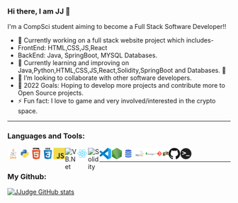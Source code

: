 ### Hi there, I am JJ 👋

<!--
**JJudge0/JJudge0** is a ✨ _special_ ✨ repository because its `README.md` (this file) appears on your GitHub profile.

Here are some ideas to get you started:

- 🔭 I’m currently working on ...
- 🌱 I’m currently learning ...
- 👯 I’m looking to collaborate on ...
- 🤔 I’m looking for help with ...
- 💬 Ask me about ...
- 📫 How to reach me: ...
- 😄 Pronouns: ...
- ⚡ Fun fact: ...
USE THIS WEBSITE FOR GITHUB CARD TEMPLATES https://github.com/anuraghazra/github-readme-stats
///////////////////////////////////////
![JJudge0 GitHub stats](https://github-readme-stats.vercel.app/api?username=JJudge0&show_icons=true&theme=dark)  shows my stats/theme 
///////////////////////////////////////
THEMES USED:
tokyonight
-->

 I'm a CompSci student aiming to become a Full Stack Software Developer!!
- 🔭 Currently working on a full stack website project which includes-
- FrontEnd: HTML,CSS,JS,React
- BackEnd: Java, SpringBoot, MYSQL Databases.
- 🌱 Currently learning and improving on  Java,Python,HTML,CSS,JS,React,Solidity,SpringBoot and Databases. 🤣
- 👯 I’m looking to collaborate with other software developers.
- 🥅 2022 Goals: Hoping to develop more projects and contribute more to Open Source projects. 
- ⚡ Fun fact: I love to game and very involved/interested in the crypto space.
---
### Languages and Tools:
<!--Languages-->
<img align="left" alt="Java" width="26px" src="https://raw.githubusercontent.com/github/explore/80688e429a7d4ef2fca1e82350fe8e3517d3494d/topics/java/java.png" />
<img align="left" alt="Python" width="26px" src="https://raw.githubusercontent.com/github/explore/80688e429a7d4ef2fca1e82350fe8e3517d3494d/topics/python/python.png" />
<img align="left" alt="HTML5" width="26px" src="https://raw.githubusercontent.com/github/explore/80688e429a7d4ef2fca1e82350fe8e3517d3494d/topics/html/html.png" />
<img align="left" alt="CSS3" width="26px" src="https://raw.githubusercontent.com/github/explore/80688e429a7d4ef2fca1e82350fe8e3517d3494d/topics/css/css.png" />
<img align="left" alt="JavaScript" width="26px" src="https://raw.githubusercontent.com/github/explore/80688e429a7d4ef2fca1e82350fe8e3517d3494d/topics/javascript/javascript.png" />
<img align="left" alt="VB.Net" width="26px" src="https://upload.wikimedia.org/wikipedia/commons/thumb/4/40/VB.NET_Logo.svg/1200px-VB.NET_Logo.svg.png" />
<img align="left" alt="React" width="26px" src="https://raw.githubusercontent.com/github/explore/80688e429a7d4ef2fca1e82350fe8e3517d3494d/topics/react/react.png" />
<img align="left" alt="Solidity" width="26px" src="https://w7.pngwing.com/pngs/976/425/png-transparent-solidity-ethereum-blockchain-smart-contract-programming-language-blockchain-miscellaneous-angle-triangle-thumbnail.png" />
 <img align="left" alt="Visual Studio Code" width="26px" src="https://raw.githubusercontent.com/github/explore/80688e429a7d4ef2fca1e82350fe8e3517d3494d/topics/visual-studio-code/visual-studio-code.png" />
<img align="left" alt="Node.js" width="26px" src="https://raw.githubusercontent.com/github/explore/80688e429a7d4ef2fca1e82350fe8e3517d3494d/topics/nodejs/nodejs.png" />
<img align="left" alt="SQL" width="26px" src="https://raw.githubusercontent.com/github/explore/80688e429a7d4ef2fca1e82350fe8e3517d3494d/topics/sql/sql.png" />
<img align="left" alt="MySQL" width="26px" src="https://raw.githubusercontent.com/github/explore/80688e429a7d4ef2fca1e82350fe8e3517d3494d/topics/mysql/mysql.png" />
<img align="left" alt="MongoDB" width="26px" src="https://raw.githubusercontent.com/github/explore/80688e429a7d4ef2fca1e82350fe8e3517d3494d/topics/mongodb/mongodb.png" />
<img align="left" alt="Git" width="26px" src="https://raw.githubusercontent.com/github/explore/80688e429a7d4ef2fca1e82350fe8e3517d3494d/topics/git/git.png" />
<img align="left" alt="GitHub" width="26px" src="https://raw.githubusercontent.com/github/explore/78df643247d429f6cc873026c0622819ad797942/topics/github/github.png" />
<img align="left" alt="Terminal" width="26px" src="https://raw.githubusercontent.com/github/explore/80688e429a7d4ef2fca1e82350fe8e3517d3494d/topics/terminal/terminal.png" />
<br />

---
### My Github:
[![JJudge GitHub stats](https://github-readme-stats.vercel.app/api?username=JJudge0&hide_border=false&theme=nightowl)](https://github.com/JJudge0/github-readme-stats)
<!--
<details>
  <summary>:zap: GitHub Stats</summary>
 <img align="left" alt="JJudge0 GitHub Stats" src="https://github-readme-stats.vercel.app/api?username=JJudge0&show_icons=true&hide_border=false&theme=tokyonight" />  
</details>
-->
